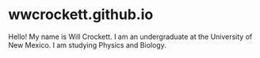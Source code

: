 # wwcrockett.github.io

Hello! My name is Will Crockett. I am an undergraduate at the University of New Mexico. I am studying Physics and Biology.
